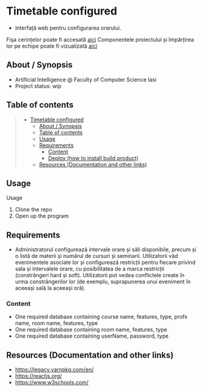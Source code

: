 # Timetable configured

  * Interfață web pentru configurarea orarului.
  
  Fișa cerințelor poate fi accesată [aici](https://docs.google.com/document/d/1TyRxXVLbTt_B6FdEuDm4efVG_GshRjGz5qQErifN-x0/edit?copiedFromTrash)
  Componentele proiectului și împărțirea lor pe echipe poate fi vizualizată [aici](https://docs.google.com/document/d/1poCj_TqRzKDyyeCXENtJrI7LdDNoxzUGo3STQt-k4vo/edit?copiedFromTrash)
  
## About / Synopsis

* Artificial Intelligence @ Faculty of Computer Science Iasi
* Project status: wip

## Table of contents

> * [Timetable configured](#timetable-configured)
>   * [About / Synopsis](#about--synopsis)
>   * [Table of contents](#table-of-contents)
>   * [Usage](#usage)
>   * [Requirements](#requirements)
>     * [Content](#content)
>     * [Deploy (how to install build product)](#deploy-how-to-install-build-product)
>   * [Resources (Documentation and other links)](#resources-documentation-and-other-links)

## Usage

Usage

1. Clone the repo
2. Open up the program


## Requirements
*  Administratorul configurează intervale orare și săli disponibile, precum și o listă de materii și numărul de cursuri și seminarii. Utilizatorii văd evenimentele asociate lor și configurează restricții pentru fiecare privind sala și intervalele orare, cu posibilitatea de a marca restricții (constrângeri hard și soft). Utilizatorii pot vedea conflictele create în urma constrângerilor lor (de exemplu, suprapunerea unui eveniment în aceeași sală la aceeași oră).


### Content

* One required database containing course name, features, type, profs name, room name, features, type
* One required database containing room name, features, type
* One required database containing userName, password, type

## Resources (Documentation and other links)

* https://legacy.yarnpkg.com/en/
* https://reactjs.org/
* https://www.w3schools.com/
